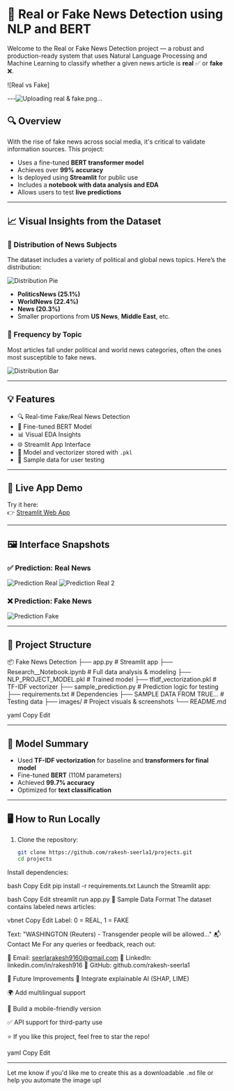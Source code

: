 # 📰 Real or Fake News Detection using NLP and BERT

Welcome to the Real or Fake News Detection project — a robust and production-ready system that uses Natural Language Processing and Machine Learning to classify whether a given news article is **real** ✅ or **fake** ❌.

![Real vs Fake]


---![Uploading real & fake.png…]()


## 🔍 Overview

With the rise of fake news across social media, it's critical to validate information sources. This project:
- Uses a fine-tuned **BERT transformer model**
- Achieves over **99% accuracy**
- Is deployed using **Streamlit** for public use
- Includes a **notebook with data analysis and EDA**
- Allows users to test **live predictions**

---

## 📈 Visual Insights from the Dataset

### 🔹 Distribution of News Subjects
The dataset includes a variety of political and global news topics. Here’s the distribution:

![Distribution Pie](images/Screenshot%202025-05-11%20142609.png)

- **PoliticsNews (25.1%)**
- **WorldNews (22.4%)**
- **News (20.3%)**
- Smaller proportions from **US News**, **Middle East**, etc.

### 🔸 Frequency by Topic
Most articles fall under political and world news categories, often the ones most susceptible to fake news.

![Distribution Bar](images/Screenshot%202025-05-11%20142621.png)

---

## 💡 Features

- 🔍 Real-time Fake/Real News Detection
- 🧠 Fine-tuned BERT Model
- 📊 Visual EDA Insights
- 🌐 Streamlit App Interface
- 💾 Model and vectorizer stored with `.pkl`
- 🧪 Sample data for user testing

---

## 📲 Live App Demo

Try it here:  
👉 [Streamlit Web App](https://fake-real-analysis-seerla.streamlit.app)

---

## 🖼️ Interface Snapshots

### ✅ Prediction: Real News
![Prediction Real](images/Screenshot%202025-05-11%20141947.png)
![Prediction Real 2](images/Screenshot%202025-05-11%20142013.png)

### ❌ Prediction: Fake News
![Prediction Fake](images/Screenshot%202025-05-11%20142150.png)

---

## 📁 Project Structure

📦 Fake News Detection
├── app.py # Streamlit app
├── Research__Notebook.ipynb # Full data analysis & modeling
├── NLP_PROJECT_MODEL.pkl # Trained model
├── tfidf_vectorization.pkl # TF-IDF vectorizer
├── sample_prediction.py # Prediction logic for testing
├── requirements.txt # Dependencies
├── SAMPLE DATA FROM TRUE... # Testing data
├── images/ # Project visuals & screenshots
└── README.md

yaml
Copy
Edit

---

## 🧠 Model Summary

- Used **TF-IDF vectorization** for baseline and **transformers for final model**
- Fine-tuned **BERT** (110M parameters)
- Achieved **99.7% accuracy**
- Optimized for **text classification**

---

## 🖥️ How to Run Locally

1. Clone the repository:
   ```bash
   git clone https://github.com/rakesh-seerla1/projects.git
   cd projects
Install dependencies:

bash
Copy
Edit
pip install -r requirements.txt
Launch the Streamlit app:

bash
Copy
Edit
streamlit run app.py
📂 Sample Data Format
The dataset contains labeled news articles:

vbnet
Copy
Edit
Label: 0 = REAL, 1 = FAKE

Text: "WASHINGTON (Reuters) - Transgender people will be allowed..."
📬 Contact Me
For any queries or feedback, reach out:

📧 Email: seerlarakesh9160@gmail.com
🔗 LinkedIn: linkedin.com/in/rakesh916
🐙 GitHub: github.com/rakesh-seerla1

🧭 Future Improvements
🧠 Integrate explainable AI (SHAP, LIME)

🌍 Add multilingual support

📱 Build a mobile-friendly version

✅ API support for third-party use

⭐ If you like this project, feel free to star the repo!

yaml
Copy
Edit

---

Let me know if you'd like me to create this as a downloadable `.md` file or help you automate the image upl
